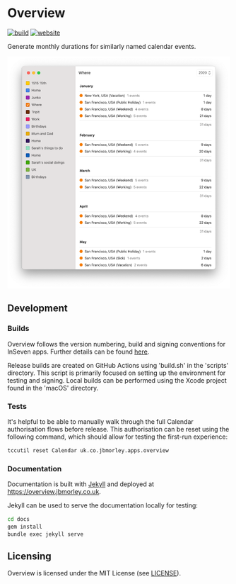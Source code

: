 # Overview

[![build](https://github.com/jbmorley/overview/actions/workflows/build.yaml/badge.svg)](https://github.com/jbmorley/overview/actions/workflows/build.yaml) [![website](https://github.com/inseven/overview/actions/workflows/website.yaml/badge.svg)](https://github.com/inseven/overview/actions/workflows/website.yaml)

Generate monthly durations for similarly named calendar events.

![Screenshot](screenshot.png)

## Development

### Builds

Overview follows the version numbering, build and signing conventions for InSeven apps. Further details can be found [here](https://github.com/inseven/build-documentation).

Release builds are created on GitHub Actions using 'build.sh' in the 'scripts' directory. This script is primarily focused on setting up the environment for testing and signing. Local builds can be performed using the  Xcode project found in the 'macOS' directory.

### Tests

It's helpful to be able to manually walk through the full Calendar authorisation flows before release. This authorisation can be reset using the following command, which should allow for testing the first-run experience:

```bash
tccutil reset Calendar uk.co.jbmorley.apps.overview
```

### Documentation

Documentation is built with [Jekyll](https://jekyllrb.com) and deployed at https://overview.jbmorley.co.uk.

Jekyll can be used to serve the documentation locally for testing:

```bash
cd docs
gem install
bundle exec jekyll serve
```

## Licensing

Overview is licensed under the MIT License (see [LICENSE](LICENSE)).
